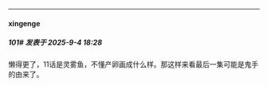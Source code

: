﻿
*****

####  xingenge  
##### 101#       发表于 2025-9-4 18:28

懒得更了，11话是灵雾鱼，不懂产卵画成什么样。那这样来看最后一集可能是鬼手的由来了。

